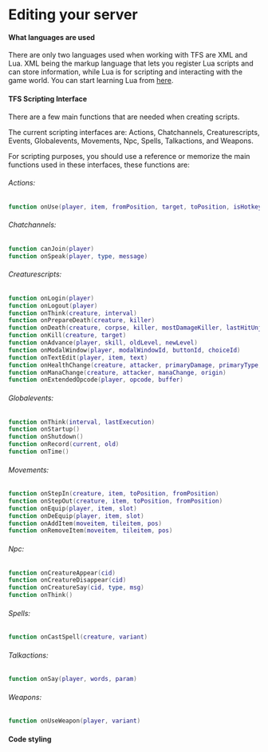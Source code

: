 # Editing your server

#### What languages are used

There are only two languages used when working with TFS are XML and Lua. XML being the markup language that lets you register Lua scripts and can store information, while Lua is for scripting and interacting with the game world. You can start learning Lua from [here](https://www.lua.org/pil/contents.html).

#### TFS Scripting Interface

There are a few main functions that are needed when creating scripts.

The current scripting interfaces are: Actions, Chatchannels, Creaturescripts, Events, Globalevents, Movements, Npc, Spells, Talkactions, and Weapons.

For scripting purposes, you should use a reference or memorize the main functions used in these interfaces, these functions are:

###### Actions:

```lua
function onUse(player, item, fromPosition, target, toPosition, isHotkey)
```

###### Chatchannels:

```lua
function canJoin(player)
function onSpeak(player, type, message)
```

###### Creaturescripts:

```lua
function onLogin(player)
function onLogout(player)
function onThink(creature, interval)
function onPrepareDeath(creature, killer)
function onDeath(creature, corpse, killer, mostDamageKiller, lastHitUnjustified)
function onKill(creature, target)
function onAdvance(player, skill, oldLevel, newLevel)
function onModalWindow(player, modalWindowId, buttonId, choiceId)
function onTextEdit(player, item, text)
function onHealthChange(creature, attacker, primaryDamage, primaryType, secondaryDamage, secondaryType, origin)
function onManaChange(creature, attacker, manaChange, origin)
function onExtendedOpcode(player, opcode, buffer)
```

###### Globalevents:

```lua
function onThink(interval, lastExecution)
function onStartup()
function onShutdown()
function onRecord(current, old)
function onTime()
```

###### Movements:

```lua
function onStepIn(creature, item, toPosition, fromPosition)
function onStepOut(creature, item, toPosition, fromPosition)
function onEquip(player, item, slot)
function onDeEquip(player, item, slot)
function onAddItem(moveitem, tileitem, pos)
function onRemoveItem(moveitem, tileitem, pos)
```

###### Npc:

```lua
function onCreatureAppear(cid)
function onCreatureDisappear(cid)
function onCreatureSay(cid, type, msg)
function onThink()
```

###### Spells:

```lua
function onCastSpell(creature, variant)
```

###### Talkactions:

```lua
function onSay(player, words, param)
```

###### Weapons:

```lua
function onUseWeapon(player, variant)
```

#### Code styling

#### 



